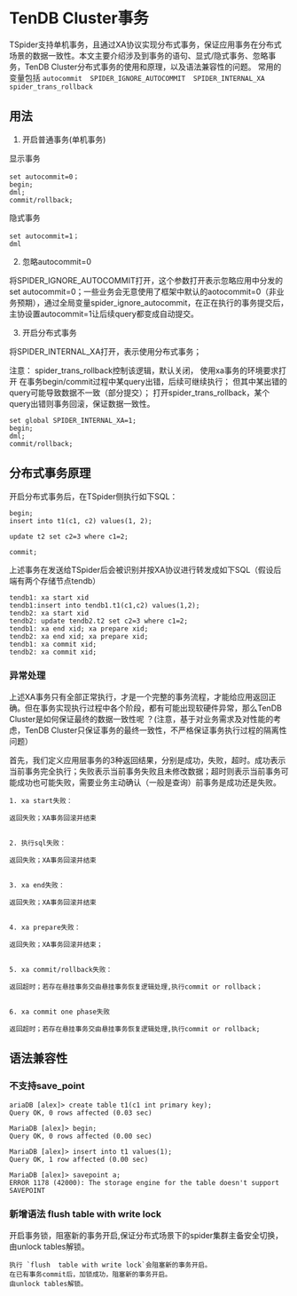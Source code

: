 # TenDB Cluster事务

TSpider支持单机事务，且通过XA协议实现分布式事务，保证应用事务在分布式场景的数据一致性。本文主要介绍涉及到事务的语句、显式/隐式事务、忽略事务，TenDB Cluster分布式事务的使用和原理，以及语法兼容性的问题。
常用的变量包括 `autocommit  SPIDER_IGNORE_AUTOCOMMIT  SPIDER_INTERNAL_XA  spider_trans_rollback`
 

## 用法

1. 开启普通事务(单机事务)

显示事务

```
set autocommit=0；
begin;
dml;
commit/rollback;
```

隐式事务
```
set autocommit=1；
dml
```

2. 忽略autocommit=0

将SPIDER_IGNORE_AUTOCOMMIT打开，这个参数打开表示忽略应用中分发的set autocommit=0；一些业务会无意使用了框架中默认的aotocommit=0（非业务预期），通过全局变量spider_ignore_autocommit，在正在执行的事务提交后，主协设置autocommit=1让后续query都变成自动提交。


3. 开启分布式事务

将SPIDER_INTERNAL_XA打开，表示使用分布式事务；

注意：
 spider_trans_rollback控制该逻辑，默认关闭， 使用xa事务的环境要求打开
 在事务begin/commit过程中某query出错，后续可继续执行； 但其中某出错的query可能导致数据不一致（部分提交）；
 打开spider_trans_rollback，某个query出错则事务回滚，保证数据一致性。

 ```
 set global SPIDER_INTERNAL_XA=1;
 begin;
 dml;
 commit/rollback;
 ```



## 分布式事务原理

开启分布式事务后，在TSpider侧执行如下SQL：

```
begin; 
insert into t1(c1, c2) values(1, 2);

update t2 set c2=3 where c1=2;

commit;
```

上述事务在发送给TSpider后会被识别并按XA协议进行转发成如下SQL（假设后端有两个存储节点tendb）

```
tendb1: xa start xid 
tendb1:insert into tendb1.t1(c1,c2) values(1,2); 
tendb2: xa start xid 
tendb2: update tendb2.t2 set c2=3 where c1=2; 
tendb1: xa end xid; xa prepare xid; 
tendb2: xa end xid; xa prepare xid; 
tendb1: xa commit xid; 
tendb2: xa commit xid;
```


### 异常处理

上述XA事务只有全部正常执行，才是一个完整的事务流程，才能给应用返回正确。但在事务实现执行过程中各个阶段，都有可能出现软硬件异常，那么TenDB Cluster是如何保证最终的数据一致性呢 ？(注意，基于对业务需求及对性能的考虑，TenDB Cluster只保证事务的最终一致性，不严格保证事务执行过程的隔离性问题）

首先，我们定义应用层事务的3种返回结果，分别是成功，失败，超时。成功表示当前事务完全执行；失败表示当前事务失败且未修改数据；超时则表示当前事务可能成功也可能失败，需要业务主动确认（一般是查询）前事务是成功还是失败。


```
1. xa start失败：

返回失败；XA事务回滚并结束


2. 执行sql失败：

返回失败；XA事务回滚并结束


3. xa end失败：

返回失败；XA事务回滚并结束


4. xa prepare失败：

返回失败；XA事务回滚并结束；


5. xa commit/rollback失败：

返回超时；若存在悬挂事务交由悬挂事务恢复逻辑处理,执行commit or rollback；


6. xa commit one phase失败

返回超时；若存在悬挂事务交由悬挂事务恢复逻辑处理,执行commit or rollback;
```

## 语法兼容性


### 不支持save_point

```
ariaDB [alex]> create table t1(c1 int primary key);
Query OK, 0 rows affected (0.03 sec)

MariaDB [alex]> begin;
Query OK, 0 rows affected (0.00 sec)

MariaDB [alex]> insert into t1 values(1);
Query OK, 1 row affected (0.00 sec)

MariaDB [alex]> savepoint a;
ERROR 1178 (42000): The storage engine for the table doesn't support SAVEPOINT

```



### 新增语法 flush  table with write lock

开启事务锁，阻塞新的事务开启,保证分布式场景下的spider集群主备安全切换，由unlock tables解锁。

```
执行 `flush  table with write lock`会阻塞新的事务开启。
在已有事务commit后，加锁成功，阻塞新的事务开启。
由unlock tables解锁。
```